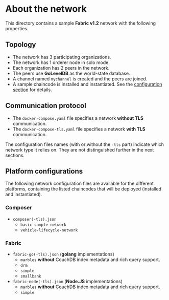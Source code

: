 # About the network

This directory contains a sample __Fabric v1.2__ network with the following properties.

## Topology
* The network has 3 participating organizations.
* The network has 1 orderer node in solo mode.
* Each organization has 2 peers in the network.
* The peers use __GoLevelDB__ as the world-state database.
* A channel named `mychannel` is created and the peers are joined.
* A sample chaincode is installed and instantiated. See the [configuration section](#platform-configurations) for details.

## Communication protocol
* The `docker-compose.yaml` file specifies a network __without TLS__ communication.
* The `docker-compose-tls.yaml` file specifies a network __with TLS__ communication.

The configuration files names (with or without the `-tls` part) indicate which network type it relies on. They are not distinguished further in the next sections.

## Platform configurations

The following network configuration files are available for the different platforms, containing the listed chaincodes that will be deployed (installed and instantiated).

### Composer
* `composer(-tls).json`
  * `basic-sample-network` 
  * `vehicle-lifecycle-network`

### Fabric
* `fabric-go(-tls).json` (__golang__ implementations) 
  * `marbles` __without__ CouchDB index metadata and rich query support.
  * `drm`
  * `simple`
  * `smallbank`
* `fabric-node(-tls).json` (__Node.JS__ implementations) 
  * `marbles` __without__ CouchDB index metadata and rich query support.
  * `simple`

